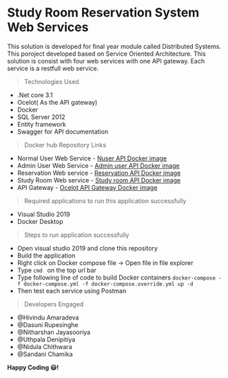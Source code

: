 # Study Room Reservation System Web Services

This solution is developed for final year module called Distributed Systems. This poroject developed based on Service Oriented Architecture. This solution is consist with four web services with one API gateway. Each service is a restfull web service.

> Technologies Used

- .Net core 3.1
- Ocelot( As the API gateway)
- Docker
- SQL Server 2012
- Entity framework
- Swagger for API documentation

> Docker hub Repository Links

- Normal User Web Service - [Nuser API Docker image](https://hub.docker.com/r/hivi99/nusersapi)
- Admin User Web Service - [Admin user API Docker image](https://hub.docker.com/r/hivi99/adminuserapi)
- Reservation Web service - [Reservation API Docker image](https://hub.docker.com/r/hivi99/bookingapi)
- Study Room Web service - [Study room API Docker image](https://hub.docker.com/r/hivi99/studyroomapi)
- API Gateway - [Ocelot API Gateway Docker image](https://hub.docker.com/r/hivi99/ocelotapigateway)

> Required applications to run this application successfully

- Visual Studio 2019
- Docker Desktop

> Steps to run application successfully

  - Open visual studio 2019 and clone this repository
  - Build the application
  - Right click on Docker compose file -> Open file in file explorer
  - Type ```cmd ``` on the top url bar
  - Type following line of code to build Docker containers
  ``` docker-compose -f docker-compose.yml -f docker-compose.override.yml up -d ```
  - Then test each service using Postman


> Developers Engaged

- @Hivindu Amaradeva
- @Dasuni Rupesinghe
- @Nitharshan Jayasooriya
- @Uthpala Denipitiya
- @Nidula Chithwara
- @Sandani Chamika

**Happy Coding 😃!**
